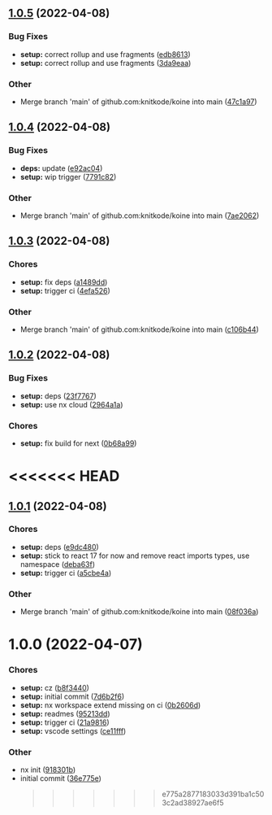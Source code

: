 ## [1.0.5](https://github.com/knitkode/koine/compare/v1.0.4...v1.0.5) (2022-04-08)

### Bug Fixes

- **setup:** correct rollup and use fragments ([edb8613](https://github.com/knitkode/koine/commit/edb8613c9abce8dea44750caeb6f720b12abddaa))
- **setup:** correct rollup and use fragments ([3da9eaa](https://github.com/knitkode/koine/commit/3da9eaad89eeb92734d7411e1d50c13e9dfd25b7))

### Other

- Merge branch 'main' of github.com:knitkode/koine into main ([47c1a97](https://github.com/knitkode/koine/commit/47c1a97ee78efd7bc20fe1df3c8978745f45d0e3))

## [1.0.4](https://github.com/knitkode/koine/compare/v1.0.3...v1.0.4) (2022-04-08)

### Bug Fixes

- **deps:** update ([e92ac04](https://github.com/knitkode/koine/commit/e92ac040de1c912adbca27c62e878bb3c2480cb0))
- **setup:** wip trigger ([7791c82](https://github.com/knitkode/koine/commit/7791c821d6d062f033aa55abc4160531aff2b1f3))

### Other

- Merge branch 'main' of github.com:knitkode/koine into main ([7ae2062](https://github.com/knitkode/koine/commit/7ae20623919657791066315733e299a8fd4a5ff4))

## [1.0.3](https://github.com/knitkode/koine/compare/v1.0.2...v1.0.3) (2022-04-08)

### Chores

- **setup:** fix deps ([a1489dd](https://github.com/knitkode/koine/commit/a1489ddd125d922406959e499c8636d305668d66))
- **setup:** trigger ci ([4efa526](https://github.com/knitkode/koine/commit/4efa526f276c8d272acc3ea6c047ff4f9384accf))

### Other

- Merge branch 'main' of github.com:knitkode/koine into main ([c106b44](https://github.com/knitkode/koine/commit/c106b44d137de7d7a1b55dfeaa57c18230b3d32c))

## [1.0.2](https://github.com/knitkode/koine/compare/v1.0.1...v1.0.2) (2022-04-08)

### Bug Fixes

- **setup:** deps ([23f7767](https://github.com/knitkode/koine/commit/23f776728656557cee2bd86c74698c3e7d2bf182))
- **setup:** use nx cloud ([2964a1a](https://github.com/knitkode/koine/commit/2964a1a8597d3283a865fa69bd78174fdb3fdb40))

### Chores

- **setup:** fix build for next ([0b68a99](https://github.com/knitkode/koine/commit/0b68a992921ae60a7bd3812edef43500bb5ea32d))

# <<<<<<< HEAD

## [1.0.1](https://github.com/knitkode/koine/compare/v1.0.0...v1.0.1) (2022-04-08)

### Chores

- **setup:** deps ([e9dc480](https://github.com/knitkode/koine/commit/e9dc480a8e984b7e2a1bf08928dfdecfbb438656))
- **setup:** stick to react 17 for now and remove react imports types, use namespace ([deba63f](https://github.com/knitkode/koine/commit/deba63f5acefb15d67f9b8cdd0431da0fe1ad206))
- **setup:** trigger ci ([a5cbe4a](https://github.com/knitkode/koine/commit/a5cbe4a80754463a8d7ac8f42bb8305bd7365500))

### Other

- Merge branch 'main' of github.com:knitkode/koine into main ([08f036a](https://github.com/knitkode/koine/commit/08f036a1386d678603046fc9088b36b651c931a2))

# 1.0.0 (2022-04-07)

### Chores

- **setup:** cz ([b8f3440](https://github.com/knitkode/koine/commit/b8f34405567dc1e7453b2df3bdd86b88ed71225e))
- **setup:** initial commit ([7d6b2f6](https://github.com/knitkode/koine/commit/7d6b2f60481a5a46398f3cdfe6ded1404ded88fa))
- **setup:** nx workspace extend missing on ci ([0b2606d](https://github.com/knitkode/koine/commit/0b2606dd320fc670ffe1996051001e1f706ecce6))
- **setup:** readmes ([95213dd](https://github.com/knitkode/koine/commit/95213dd3c11bf695ff9f1f7c6458a8b85aae7bee))
- **setup:** trigger ci ([21a9816](https://github.com/knitkode/koine/commit/21a9816fda744e10e83407db522f15ed9c559b7a))
- **setup:** vscode settings ([ce11fff](https://github.com/knitkode/koine/commit/ce11fffef2673ea8ab828449a8a6a8d36fa5ca80))

### Other

- nx init ([918301b](https://github.com/knitkode/koine/commit/918301b64cfcd1554e2153a7a0dd708132c49f9d))
- initial commit ([36e775e](https://github.com/knitkode/koine/commit/36e775e6c1ee0245618d3305b640f8d61d30f61e))
  > > > > > > > e775a2877183033d391ba1c503c2ad38927ae6f5
